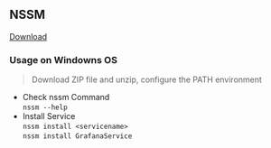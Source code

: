 ## NSSM
[Download](https://nssm.cc/download)

### Usage on Windowns OS
> Download ZIP file and unzip, configure the PATH environment<br />
  - Check nssm Command<br />
  `nssm --help`<br />
  - Install Service<br />
  `nssm install <servicename>`<br />
  `nssm install GrafanaService`
